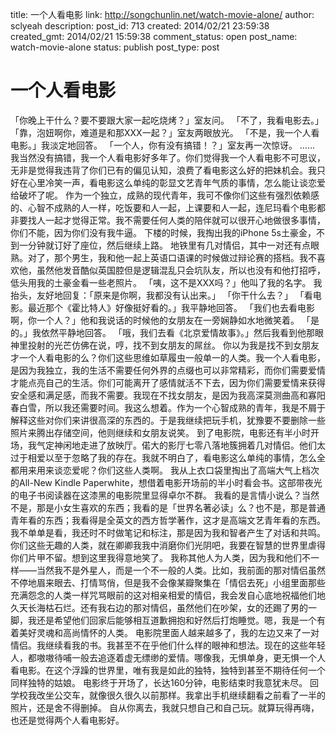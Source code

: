 title: 一个人看电影
link: http://songchunlin.net/watch-movie-alone/
author: sclyeah
description: 
post_id: 713
created: 2014/02/21 23:59:38
created_gmt: 2014/02/21 15:59:38
comment_status: open
post_name: watch-movie-alone
status: publish
post_type: post

# 一个人看电影

​「你晚上干什么？要不要跟大家一起吃烧烤？」室友问。 「不了，我看电影去。」 「靠，泡妞啊你，难道是和那XXX一起？」室友两眼放光。 「不是，我一个人看电影。」我淡定地回答。 「一个人，你有没有搞错！？」室友再一次惊讶。 …… 我当然没有搞错，我一个人看电影好多年了。你们觉得我一个人看电影不可思议，无非是觉得我违背了你们已有的偏见认知，浪费了看电影这么好的把妹机会。我只好在心里冷笑一声，看电影这么单纯的彰显文艺青年气质的事情，怎么能让谈恋爱给破坏了呢。 作为一个独立，成熟的现代青年，我可不像你们这些有强烈依赖感的、心智不成熟的人一样，吃饭要和人一起，上课要和人一起，连尼玛看个电影都非要找人一起才觉得正常。我不需要任何人类的陪伴就可以很开心地做很多事情，你们不能，因为你们没有我牛逼。 下楼的时候，我掏出我的iPhone 5s土豪金，不到一分钟就订好了座位，然后继续上路。 地铁里有几对情侣，其中一对还有点眼熟。对了，那个男生，我和他一起上英语口语课的时候做过辩论赛的搭档。我不喜欢他，虽然他发音酷似英国腔但是逻辑混乱只会坑队友，所以也没有和他打招呼，低头用我的土豪金看一些老照片。 「咦，这不是XXX吗？」他叫了我的名字。 我抬头，友好地回复：「原来是你啊，我都没有认出来。」 「你干什么去？」 「看电影。最近那个《霍比特人》好像挺好看的。」我平静地回答。 「我们也去看电影啊，你一个人？」他和我说话的时候他的女朋友在一旁娴静如水地微笑着。 「是的。」我依然平静地回答。 「哦，我们去看《北京爱情故事》。」然后我看到他那眼神里投射的光芒仿佛在说，哼，找不到女朋友的屌丝。 你以为我是找不到女朋友才一个人看电影的么？你们这些思维如草履虫一般单一的人类。我一个人看电影，是因为我独立，我的生活不需要任何外界的点缀也可以非常精彩，而你们需要爱情才能点亮自己的生活。你们可能离开了感情就活不下去，因为你们需要爱情来获得安全感和满足感，而我不需要。我现在不找女朋友，是因为我高深莫测曲高和寡阳春白雪，所以我还需要时间。我这么想着。作为一个心智成熟的青年，我是不屑于解释这些对你们来讲很高深的东西的。于是我继续把玩手机，犹豫要不要删除一些照片来腾出存储空间，他则继续和女朋友说笑。 到了电影院，电影还有半小时开场，我气定神闲地走进了放映厅。偌大的影厅七零八落地簇拥着几对情侣。他们太过于相爱以至于忽略了我的存在。我就不明白了，看电影这么单纯的事情，怎么全都用来用来谈恋爱呢？你们这些人类啊。 我从上衣口袋里掏出了高端大气上档次的All-New Kindle Paperwhite，想借着电影开场前的半小时看会书。这部带夜光的电子书阅读器在这漆黑的电影院里显得卓尔不群。 我看的是言情小说么？当然不是，那是小女生喜欢的东西；我看的是「世界名著必读」么？也不是，那是普通青年看的东西；我看得是全英文的西方哲学著作，这才是高端文艺青年看的东西。我不单单是看，我还时不时做笔记和标注，那是因为我和智者产生了对话和共鸣。你们这些无趣的人类，就在卿卿我我中消磨你们光阴吧，我要在智慧的世界里虐得你们片甲不留。想到这里我得意地笑了。 我称其他人为人类，因为我和他们不一样——当然我不是外星人，而是一个不一般的人类。比如，我前面的那对情侣虽然不停地眉来眼去、打情骂俏，但是我不会像某瓣聚集在「情侣去死」小组里面那些充满怨念的人类一样咒骂眼前的这对相亲相爱的情侣，我会发自心底地祝福他们地久天长海枯石烂。还有我右边的那对情侣，虽然他们在吵架，女的还踢了男的一脚，我还是希望他们回家后能够相互道歉拥抱和好然后打炮睡觉。嗯，我是一个有着美好灵魂和高尚情怀的人类。 电影院里面人越来越多了，我的左边又来了一对情侣。我继续看我的书。我甚至不在乎他们什么样的眼神和想法。现在的这些年轻人，都嗷嗷待哺一般去追逐着虚无缥缈的爱情。哪像我，无惧单身，更无惧一个人看电影。在这个浮躁的世界里，唯有我是如此的独特，独特到甚至不期待任何一个同样独特的姑娘。 电影终于开场了，长达160分钟，电影结束时我意犹未尽。 回学校我改坐公交车，就像很久很久以前那样。我拿出手机继续翻看之前看了一半的照片，还是舍不得删掉。 自从你离去，我就只想自己和自己玩。就算玩得再嗨，也还是觉得两个人看电影好。​​